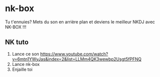 # nk-box
Tu t'ennuies? Mets du son en arrière plan et deviens le meilleur NKDJ avec NK-BOX !!!

## NK tuto

1. Lance ce son https://www.youtube.com/watch?v=6mtn1YWyJas&index=2&list=LLMm4QK3wewbp2Usgt5fPFNQ
2. Lance nk-box
3. Enjaille toi

